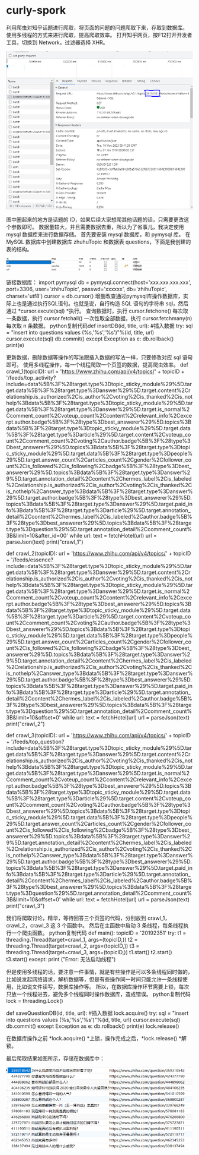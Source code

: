 # curly-spork
利用爬虫对知乎话题进行爬取，将页面的问题的问题爬取下来，存取到数据库。
使用多线程的方式来进行爬取，提高爬取效率。
打开知乎网页，按F12打开开发者工具，切换到 Network，过滤器选择 XHR。

![image](https://github.com/adasdasdasdasddasd/curly-spork/blob/main/%E6%8D%95%E8%8E%B7.PNG)

图中圈起来的地方是话题的 ID，如果后续大家想爬其他话题的话，只需要更改这个参数即可。
数据量较大，并且需要数据去重，所以为了省事儿，我决定使用 mysql 数据库来进行数据存储。
首先要安装 mysql 数据库，和 pymysql 库。
在 MySQL 数据库中创建数据库 zhuhuTopic 和数据表 questions，下面是我创建的表的结构。

![image](https://github.com/adasdasdasdasddasd/curly-spork/blob/main/3.PNG)


链接数据库：
import pymysql
db = pymysql.connect(host='xxx.xxx.xxx.xxx', port=3306, user='zhihuTopic', passwd='xxxxxx', db='zhihuTopic', charset='utf8')
cursor = db.cursor()
增删改查通过pymysql库操作数据库，实际上也是通过执行SQL语句。也就是说，自行构造 SQL 语句的字符串 sql，然后通过 *cursor.excute(sql) *执行。
查询数据时，执行 cursor.fetchone() 每次取一条数据，执行 cursor.fetchall() 一次性取全部数据，执行 cursor.fetchmany(n) 每次取 n 条数据。
python复制代码def insertDB(id, title, url):
    #插入数据
    try:
        sql = "insert into questions values (%s,'%s','%s')"%(id, title, url)
        cursor.execute(sql)
        db.commit()
    except Exception as e:
        db.rollback()
        print(e)

 更新数据，删除数据等操作的写法跟插入数据的写法一样，只要修改对应 sql 语句即可。
使用多线程操作，每一个线程爬取一个页签的数据，提高爬虫效率。
def crawl_1(topicID):
    url = 'https://www.zhihu.com/api/v4/topics/' + topicID + '/feeds/top_activity?include=data%5B%3F%28target.type%3Dtopic_sticky_module%29%5D.target.data%5B%3F%28target.type%3Danswer%29%5D.target.content%2Crelationship.is_authorized%2Cis_author%2Cvoting%2Cis_thanked%2Cis_nothelp%3Bdata%5B%3F%28target.type%3Dtopic_sticky_module%29%5D.target.data%5B%3F%28target.type%3Danswer%29%5D.target.is_normal%2Ccomment_count%2Cvoteup_count%2Ccontent%2Crelevant_info%2Cexcerpt.author.badge%5B%3F%28type%3Dbest_answerer%29%5D.topics%3Bdata%5B%3F%28target.type%3Dtopic_sticky_module%29%5D.target.data%5B%3F%28target.type%3Darticle%29%5D.target.content%2Cvoteup_count%2Ccomment_count%2Cvoting%2Cauthor.badge%5B%3F%28type%3Dbest_answerer%29%5D.topics%3Bdata%5B%3F%28target.type%3Dtopic_sticky_module%29%5D.target.data%5B%3F%28target.type%3Dpeople%29%5D.target.answer_count%2Carticles_count%2Cgender%2Cfollower_count%2Cis_followed%2Cis_following%2Cbadge%5B%3F%28type%3Dbest_answerer%29%5D.topics%3Bdata%5B%3F%28target.type%3Danswer%29%5D.target.annotation_detail%2Ccontent%2Chermes_label%2Cis_labeled%2Crelationship.is_authorized%2Cis_author%2Cvoting%2Cis_thanked%2Cis_nothelp%2Canswer_type%3Bdata%5B%3F%28target.type%3Danswer%29%5D.target.author.badge%5B%3F%28type%3Dbest_answerer%29%5D.topics%3Bdata%5B%3F%28target.type%3Danswer%29%5D.target.paid_info%3Bdata%5B%3F%28target.type%3Darticle%29%5D.target.annotation_detail%2Ccontent%2Chermes_label%2Cis_labeled%2Cauthor.badge%5B%3F%28type%3Dbest_answerer%29%5D.topics%3Bdata%5B%3F%28target.type%3Dquestion%29%5D.target.annotation_detail%2Ccomment_count%3B&limit=10&after_id=00'
    while url:
        text = fetchHotel(url)
        url = parseJson(text)
        print("crawl_1")

def crawl_2(topicID):
    url = 'https://www.zhihu.com/api/v4/topics/' + topicID + '/feeds/essence?include=data%5B%3F%28target.type%3Dtopic_sticky_module%29%5D.target.data%5B%3F%28target.type%3Danswer%29%5D.target.content%2Crelationship.is_authorized%2Cis_author%2Cvoting%2Cis_thanked%2Cis_nothelp%3Bdata%5B%3F%28target.type%3Dtopic_sticky_module%29%5D.target.data%5B%3F%28target.type%3Danswer%29%5D.target.is_normal%2Ccomment_count%2Cvoteup_count%2Ccontent%2Crelevant_info%2Cexcerpt.author.badge%5B%3F%28type%3Dbest_answerer%29%5D.topics%3Bdata%5B%3F%28target.type%3Dtopic_sticky_module%29%5D.target.data%5B%3F%28target.type%3Darticle%29%5D.target.content%2Cvoteup_count%2Ccomment_count%2Cvoting%2Cauthor.badge%5B%3F%28type%3Dbest_answerer%29%5D.topics%3Bdata%5B%3F%28target.type%3Dtopic_sticky_module%29%5D.target.data%5B%3F%28target.type%3Dpeople%29%5D.target.answer_count%2Carticles_count%2Cgender%2Cfollower_count%2Cis_followed%2Cis_following%2Cbadge%5B%3F%28type%3Dbest_answerer%29%5D.topics%3Bdata%5B%3F%28target.type%3Danswer%29%5D.target.annotation_detail%2Ccontent%2Chermes_label%2Cis_labeled%2Crelationship.is_authorized%2Cis_author%2Cvoting%2Cis_thanked%2Cis_nothelp%2Canswer_type%3Bdata%5B%3F%28target.type%3Danswer%29%5D.target.author.badge%5B%3F%28type%3Dbest_answerer%29%5D.topics%3Bdata%5B%3F%28target.type%3Danswer%29%5D.target.paid_info%3Bdata%5B%3F%28target.type%3Darticle%29%5D.target.annotation_detail%2Ccontent%2Chermes_label%2Cis_labeled%2Cauthor.badge%5B%3F%28type%3Dbest_answerer%29%5D.topics%3Bdata%5B%3F%28target.type%3Dquestion%29%5D.target.annotation_detail%2Ccomment_count%3B&limit=10&offset=0'
    while url:
        text = fetchHotel(url)
        url = parseJson(text)
        print("crawl_2")

def crawl_3(topicID):
    url = 'https://www.zhihu.com/api/v4/topics/' + topicID + '/feeds/top_question?include=data%5B%3F%28target.type%3Dtopic_sticky_module%29%5D.target.data%5B%3F%28target.type%3Danswer%29%5D.target.content%2Crelationship.is_authorized%2Cis_author%2Cvoting%2Cis_thanked%2Cis_nothelp%3Bdata%5B%3F%28target.type%3Dtopic_sticky_module%29%5D.target.data%5B%3F%28target.type%3Danswer%29%5D.target.is_normal%2Ccomment_count%2Cvoteup_count%2Ccontent%2Crelevant_info%2Cexcerpt.author.badge%5B%3F%28type%3Dbest_answerer%29%5D.topics%3Bdata%5B%3F%28target.type%3Dtopic_sticky_module%29%5D.target.data%5B%3F%28target.type%3Darticle%29%5D.target.content%2Cvoteup_count%2Ccomment_count%2Cvoting%2Cauthor.badge%5B%3F%28type%3Dbest_answerer%29%5D.topics%3Bdata%5B%3F%28target.type%3Dtopic_sticky_module%29%5D.target.data%5B%3F%28target.type%3Dpeople%29%5D.target.answer_count%2Carticles_count%2Cgender%2Cfollower_count%2Cis_followed%2Cis_following%2Cbadge%5B%3F%28type%3Dbest_answerer%29%5D.topics%3Bdata%5B%3F%28target.type%3Danswer%29%5D.target.annotation_detail%2Ccontent%2Chermes_label%2Cis_labeled%2Crelationship.is_authorized%2Cis_author%2Cvoting%2Cis_thanked%2Cis_nothelp%2Canswer_type%3Bdata%5B%3F%28target.type%3Danswer%29%5D.target.author.badge%5B%3F%28type%3Dbest_answerer%29%5D.topics%3Bdata%5B%3F%28target.type%3Danswer%29%5D.target.paid_info%3Bdata%5B%3F%28target.type%3Darticle%29%5D.target.annotation_detail%2Ccontent%2Chermes_label%2Cis_labeled%2Cauthor.badge%5B%3F%28type%3Dbest_answerer%29%5D.topics%3Bdata%5B%3F%28target.type%3Dquestion%29%5D.target.annotation_detail%2Ccomment_count%3B&limit=10&offset=0'
    while url:
        text = fetchHotel(url)
        url = parseJson(text)
        print("crawl_3")
        
我们将爬取讨论，精华，等待回答三个页签的代码，分别放到 crawl_1，crawl_2，crawl_3 这 3 个函数中。
然后在主函数中启动 3 条线程，每条线程执行一个爬虫函数。
python复制代码
def main():
    topicID = '20192351'
    try:
        t1 = threading.Thread(target=crawl_1, args=(topicID,))
        t2 = threading.Thread(target=crawl_2, args=(topicID,))
        t3 = threading.Thread(target=crawl_3, args=(topicID,))
        t1.start()
        t2.start()
        t3.start()
    except:
       print ("Error: 无法启动线程")

但是使用多线程的话，要注意一件事情，就是有些操作是可以多条线程同时做的，比如说发起网络请求，解析数据等，但是有些操作同一时间只能允许一条线程使用，比如说文件读写，数据库操作等。
所以，在数据库操作环节需要上锁，每次只放一个线程进去，避免多个线程同时操作数据库，造成错误。
python复制代码lock = threading.Lock()

def saveQuestionDB(id, title, url):
    #插入数据
    lock.acquire()
    try:
        sql = "insert into questions values (%s,'%s','%s')"%(id, title, url)
        cursor.execute(sql)
        db.commit()
    except Exception as e:
        db.rollback()
        print(e)
    lock.release()

在数据库操作之前 *lock.acquire() *上锁，操作完成之后，*lock.release() *解锁。

最后爬取结果如图所示，存储在数据库中：

![image](https://github.com/adasdasdasdasddasd/curly-spork/blob/main/2.PNG)
